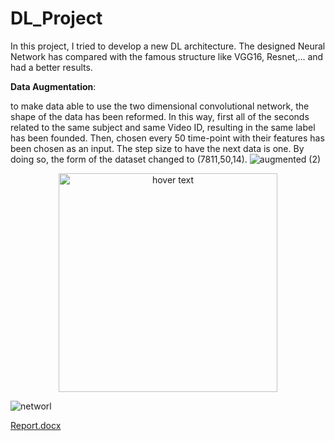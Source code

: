 # DL_Project
In this project, I tried to develop a new DL architecture. The designed Neural Network has compared with the famous structure like VGG16, Resnet,... and had a better results.

**Data Augmentation**:

to make data able to use the two dimensional convolutional network, the shape of the data has been reformed. In this way, first all of the seconds related to the same subject and same Video ID, resulting in the same label has been founded. Then, chosen every 50 time-point with their features has been chosen as an input. The step size to have the next data is one. By doing so, the form of the dataset changed to (7811,50,14). 
![augmented (2)](https://user-images.githubusercontent.com/80203915/196021071-76a04ddf-c28e-4e37-8598-fb967bf3edcc.jpg)

<p align="center">
  <img src="https://user-images.githubusercontent.com/80203915/196021262-0709f2ef-262d-4cdb-88aa-0609bcce1ea8.jpg" width="350" title="hover text">
</p>

![networl](https://user-images.githubusercontent.com/80203915/196021262-0709f2ef-262d-4cdb-88aa-0609bcce1ea8.jpg)

[Report.docx](https://github.com/mahdieghane/DL_Project/files/9793663/Report.docx)
